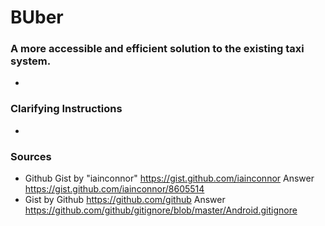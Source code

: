 # BUber

### A more accessible and efficient solution to the existing taxi system.

* 

### Clarifying Instructions

* 

### Sources

* Github Gist by "iainconnor" https://gist.github.com/iainconnor Answer https://gist.github.com/iainconnor/8605514
* Gist by Github https://github.com/github Answer https://github.com/github/gitignore/blob/master/Android.gitignore